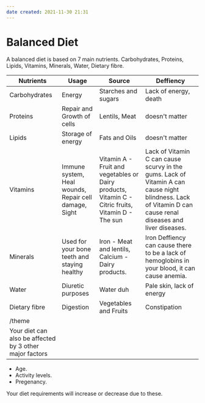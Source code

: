 ```yaml
---
date created: 2021-11-30 21:31
---
```


# Balanced Diet

A balanced diet is based on 7 main nutrients. Carbohydrates, Proteins, Lipids, Vitamins, Minerals, Water, Dietary fibre.

| Nutrients                                               | Usage                                                 | Source                                                                                             | Deffiency                                                                                                                                                   |
| ------------------------------------------------------- | ----------------------------------------------------- | -------------------------------------------------------------------------------------------------- | ----------------------------------------------------------------------------------------------------------------------------------------------------------- |
| Carbohydrates                                           | Energy                                                | Starches and sugars                                                                                | Lack of energy, death                                                                                                                                       |
| Proteins                                                | Repair and Growth of cells                            | Lentils, Meat                                                                                      | doesn't matter                                                                                                                                              |
| Lipids                                                  | Storage of energy                                     | Fats and Oils                                                                                      | doesn't matter                                                                                                                                              |
| Vitamins                                                | Immune system, Heal wounds, Repair cell damage, Sight | Vitamin A - Fruit and vegetables or Dairy products, Vitamin C - Citric fruits, Vitamin D - The sun | Lack of Vitamin C can cause scurvy in the gums. Lack of Vitamin A can cause night blindness. Lack of Vitamin D can cause renal diseases and liver diseases. |
| Minerals                                                | Used for your bone teeth and staying healthy          | Iron - Meat and lentils, Calcium - Dairy products.                                                 | Iron Deffiency can cause there to be a lack of hemoglobins in your blood, it can cause anemia.                                                              |
| Water                                                   | Diuretic purposes                                     | Water duh                                                                                          | Pale skin, lack of energy                                                                                                                                   |
| Dietary fibre                                           | Digestion                                             | Vegetables and Fruits                                                                              | Constipation                                                                                                                                                |
| /theme                                                  |                                                       |                                                                                                    |                                                                                                                                                             |
| Your diet can also be affected by 3 other major factors |                                                       |                                                                                                    |                                                                                                                                                             |

- Age.
- Activity levels.
- Pregenancy.

Your diet requirements will increase or decrease due to these.
